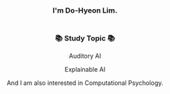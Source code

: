 <div align="center">
<h3>I'm Do-Hyeon Lim.<br><br></h3>


<h3>📚 Study Topic 📚</h3>
<p>Auditory AI</p>
<p>Explainable AI</p>

<p>And I am also interested in Computational Psychology.</p>

